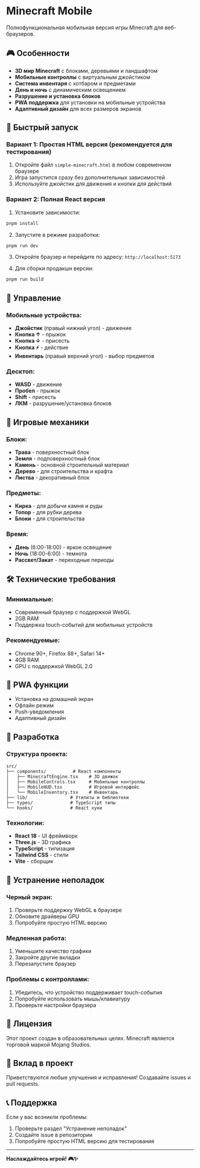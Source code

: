 # Minecraft Mobile

Полнофункциональная мобильная версия игры Minecraft для веб-браузеров.

## 🎮 Особенности

- **3D мир Minecraft** с блоками, деревьями и ландшафтом
- **Мобильные контроллы** с виртуальным джойстиком
- **Система инвентаря** с хотбаром и предметами
- **День и ночь** с динамическим освещением
- **Разрушение и установка блоков**
- **PWA поддержка** для установки на мобильные устройства
- **Адаптивный дизайн** для всех размеров экранов

## 🚀 Быстрый запуск

### Вариант 1: Простая HTML версия (рекомендуется для тестирования)

1. Откройте файл `simple-minecraft.html` в любом современном браузере
2. Игра запустится сразу без дополнительных зависимостей
3. Используйте джойстик для движения и кнопки для действий

### Вариант 2: Полная React версия

1. Установите зависимости:
```bash
pnpm install
```

2. Запустите в режиме разработки:
```bash
pnpm run dev
```

3. Откройте браузер и перейдите по адресу: `http://localhost:5173`

4. Для сборки продакшн версии:
```bash
pnpm run build
```

## 🎯 Управление

### Мобильные устройства:
- **Джойстик** (правый нижний угол) - движение
- **Кнопка ↑** - прыжок
- **Кнопка ↓** - присесть
- **Кнопка ⚡** - действие
- **Инвентарь** (правый верхний угол) - выбор предметов

### Десктоп:
- **WASD** - движение
- **Пробел** - прыжок
- **Shift** - присесть
- **ЛКМ** - разрушение/установка блоков

## 🧱 Игровые механики

### Блоки:
- **Трава** - поверхностный блок
- **Земля** - подповерхностный блок
- **Камень** - основной строительный материал
- **Дерево** - для строительства и крафта
- **Листва** - декоративный блок

### Предметы:
- **Кирка** - для добычи камня и руды
- **Топор** - для рубки дерева
- **Блоки** - для строительства

### Время:
- **День** (6:00-18:00) - яркое освещение
- **Ночь** (18:00-6:00) - темнота
- **Рассвет/Закат** - переходные периоды

## 🛠️ Технические требования

### Минимальные:
- Современный браузер с поддержкой WebGL
- 2GB RAM
- Поддержка touch-событий для мобильных устройств

### Рекомендуемые:
- Chrome 90+, Firefox 88+, Safari 14+
- 4GB RAM
- GPU с поддержкой WebGL 2.0

## 📱 PWA функции

- Установка на домашний экран
- Офлайн режим
- Push-уведомления
- Адаптивный дизайн

## 🔧 Разработка

### Структура проекта:
```
src/
├── components/          # React компоненты
│   ├── MinecraftEngine.tsx    # 3D движок
│   ├── MobileControls.tsx     # Мобильные контроллы
│   ├── MobileHUD.tsx          # Игровой интерфейс
│   └── MobileInventory.tsx    # Инвентарь
├── lib/                # Утилиты и библиотеки
├── types/              # TypeScript типы
└── hooks/              # React хуки
```

### Технологии:
- **React 18** - UI фреймворк
- **Three.js** - 3D графика
- **TypeScript** - типизация
- **Tailwind CSS** - стили
- **Vite** - сборщик

## 🐛 Устранение неполадок

### Черный экран:
1. Проверьте поддержку WebGL в браузере
2. Обновите драйверы GPU
3. Попробуйте простую HTML версию

### Медленная работа:
1. Уменьшите качество графики
2. Закройте другие вкладки
3. Перезапустите браузер

### Проблемы с контроллами:
1. Убедитесь, что устройство поддерживает touch-события
2. Попробуйте использовать мышь/клавиатуру
3. Проверьте настройки браузера

## 📄 Лицензия

Этот проект создан в образовательных целях. Minecraft является торговой маркой Mojang Studios.

## 🤝 Вклад в проект

Приветствуются любые улучшения и исправления! Создавайте issues и pull requests.

## 📞 Поддержка

Если у вас возникли проблемы:
1. Проверьте раздел "Устранение неполадок"
2. Создайте issue в репозитории
3. Попробуйте простую HTML версию для тестирования

---

**Наслаждайтесь игрой! 🎮✨**
